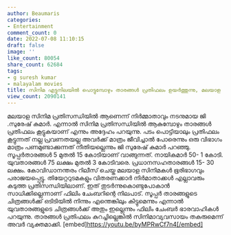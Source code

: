 ```yaml
---
author: Beaumaris
categories:
- Entertainment
comment_count: 0
date: 2022-07-08 11:10:15
draft: false
image: ''
like_count: 80054
share_count: 62684
tags:
- g suresh kumar
- malayalam movies
title: സിനിമ എട്ടുനിലയിൽ പൊട്ടുമ്പോഴും താരങ്ങൾ പ്രതിഫലം ഉയർത്തുന്നു, മലയാള സിനിമ തകരുന്നു
view_count: 2090141
---
```


മലയാള സിനിമ പ്രതിസന്ധിയിൽ ആണെന്ന് നിർമ്മാതാവും നടനുമായ ജി .സുരേഷ് കുമാർ. എന്നാൽ സിനിമ പ്രതിസന്ധിയിൽ ആകുമ്പോഴും താരങ്ങൾ പ്രതിഫലം കൂട്ടുകയാണ് എന്നും അദ്ദേഹം പറയുന്നു. പടം പൊട്ടിയാലും പ്രതിഫലം കൂട്ടുന്നത് നല്ല പ്രവണതയല്ല അവര്‍ക്ക് മാത്രം ജീവിച്ചാല്‍ പോരെന്നും ഒരു വിഭാഗം മാത്രം പണമുണ്ടാക്കുന്നത് നീതിയല്ലെന്നും ജി സുരേഷ് കുമാര്‍ പറഞ്ഞു. സൂപ്പര്‍താരങ്ങള്‍ 5 മുതല്‍ 15 കോടിയാണ് വാങ്ങുന്നത്. നായികമാര്‍ 50- 1 കോടി. യുവതാരങ്ങള്‍ 75 ലക്ഷം മുതല്‍ 3 കോടിവരെ. പ്രധാനസഹതാരങ്ങള്‍ 15- 30 ലക്ഷം. കോവിഡാനന്തരം റിലീസ് ചെയ്ത മലയാള സിനിമകള്‍ ഭൂരിഭാഗവും പരാജയപ്പെട്ടു. തിയേറ്ററുടമകളും വിതരണക്കാര്‍ നിര്‍മാതാക്കള്‍ എല്ലാവരും കടുത്ത പ്രതിസന്ധിയിലാണ്. ഇത് തുടര്‍ന്നുകൊണ്ടുപോകാന്‍ സാധിക്കില്ലെന്നാണ് ഫിലിം ചേംബറിന്റെ നിലപാട്. സൂപ്പർ താരങ്ങളുടെ ചിത്രങ്ങൾക്ക് ഒടിടിയിൽ നിന്നും എന്തെങ്കിലും കിട്ടുമെന്നും എന്നാൽ യുവതാരങ്ങളുടെ ചിത്രങ്ങൾക്ക് അതും ഇല്ലെന്നും ഫിലിം ചേംബർ ഭാരവാഹികൾ പറയുന്നു. താരങ്ങൾ പ്രതിഫലം കുറച്ചില്ലെങ്കിൽ സിനിമാവ്യവസായം തകരുമെന്ന് അവർ വ്യക്തമാക്കി. [embed]https://youtu.be/byMPRwCf7n4[/embed]